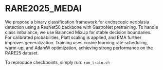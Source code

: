 # RARE2025_MEDAI

We propose a binary classification framework for endoscopic neoplasia detection using a ResNet50 backbone with GastroNet pretraining. To handle class imbalance, we use Balanced MixUp for stable decision boundaries. For calibrated probabilities, Platt scaling is applied, and EMA further improves generalization. Training uses cosine learning rate scheduling, warm-up, and AdamW optimization, achieving strong performance on the RARE25 dataset.

To reproduce checkpoints, simply run: `run_train.sh`

